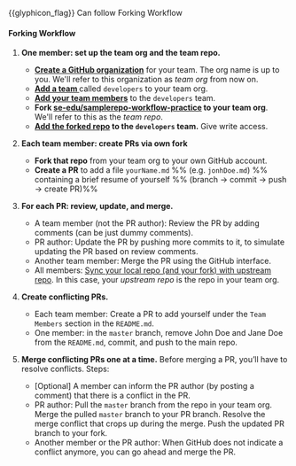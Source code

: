 <span id="prereqs"><dynamic-panel src="../../revisionControl/forkingWorkflow/unit-inElsewhere-asFlat.md" boilerplate header="%%{{glyphicon_education}} Revision Control → Forking Workflow%%" /></span>

<span id="outcomes">{{glyphicon_flag}} Can follow Forking Workflow</span>

<div id="title">

#### Forking Workflow

</div>

<div id="body">


<p/>

1. **One member: set up the team org and the team repo.**
   * **[Create a GitHub organization](https://help.github.com/articles/creating-a-new-organization-from-scratch/)** for your team. The org name is up to you. We'll refer to this organization as _team org_ from now on. 
   * **[Add a team ](https://help.github.com/enterprise/2.10/admin/guides/user-management/creating-teams/)** called `developers` to your team org. 
   * **[Add your team members](https://help.github.com/enterprise/2.0/admin/guides/user-management/adding-or-inviting-people-to-teams/)** to the `developers` team.
   * **Fork [se-edu/samplerepo-workflow-practice](https://github.com/se-edu/samplerepo-workflow-practice) to your team org**. We'll refer to this as the _team repo_.
   * **[Add the forked repo](https://help.github.com/articles/managing-team-access-to-an-organization-repository/) to the `developers` team.** Give write access.
   
2. **Each team member: create PRs via own fork** 
   * **Fork that repo** from your team org to your own GitHub account.
   * **Create a PR** to add a file `yourName.md` %%&nbsp;(e.g. `jonhDoe.md`)&nbsp;%% containing a brief resume of yourself %%&nbsp;(branch → commit → push → create PR)%%
   
3. **For each PR: review, update, and merge.** 
   * A team member (not the PR author): Review the PR by adding comments (can be just dummy comments).
   * PR author: Update the PR by pushing more commits to it, to simulate updating the PR based on review comments.
   * Another team member: Merge the PR using the GitHub interface.
   * All members: [Sync your local repo (and your fork) with upstream repo](https://help.github.com/articles/syncing-a-fork/). In this case, your _upstream repo_ is the repo in your team org.
   
4. **Create conflicting PRs.**
   * Each team member: Create a PR to add yourself under the `Team Members` section in the `README.md`.
   * One member: in the `master` branch, remove John Doe and Jane Doe from the `README.md`, commit, and push to the main repo.
   
5. **Merge conflicting PRs one at a time.** Before merging a PR, you’ll have to resolve conflicts. Steps:
   * [Optional] A member can inform the PR author (by posting a comment) that there is a conflict in the PR.
   * PR author: Pull the `master` branch from the repo in your team org. Merge the pulled `master` branch to your PR branch. Resolve the merge conflict that crops up during the merge. Push the updated PR branch to your fork.
   * Another member or the PR author: When GitHub does not indicate a conflict anymore, you can go ahead and merge the PR.

</div>

<div id="extras">
</div>